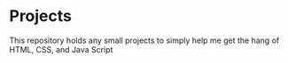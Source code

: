 # Projects
This repository holds any small projects to simply help me get the hang of HTML, CSS, and Java Script
